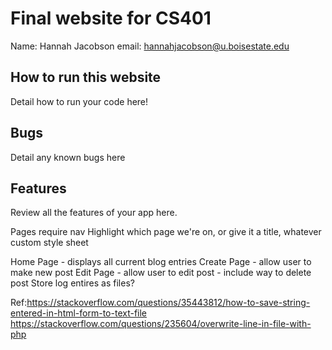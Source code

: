 # Final website for CS401

Name: Hannah Jacobson
email: hannahjacobson@u.boisestate.edu

## How to run this website

Detail how to run your code here!

## Bugs

Detail any known bugs here

## Features

Review all the features of your app here.




Pages require nav
    Highlight which page we're on, or give it a title, whatever
custom style sheet

Home Page - displays all current blog entries
Create Page - allow user to make new post
Edit Page - allow user to edit post
          - include way to delete post
Store log entires as files?

Ref:https://stackoverflow.com/questions/35443812/how-to-save-string-entered-in-html-form-to-text-file
https://stackoverflow.com/questions/235604/overwrite-line-in-file-with-php

